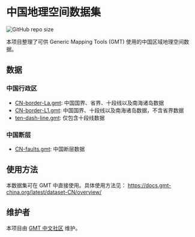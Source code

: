 # 中国地理空间数据集

![GitHub repo size](https://img.shields.io/github/repo-size/gmt-china/china-geospatial-data)

本项目整理了可供 Generic Mapping Tools (GMT) 使用的中国区域地理空间数据。

## 数据

### 中国行政区

- [CN-border-La.gmt](CN-border-La.gmt): 中国国界、省界、十段线以及南海诸岛数据
- [CN-border-L1.gmt](CN-border-L1.gmt): 中国国界、十段线以及南海诸岛数据，不含省界数据
- [ten-dash-line.gmt](ten-dash-line.gmt): 仅包含十段线数据

### 中国断层

- [CN-faults.gmt](CN-faults.gmt): 中国断层数据

## 使用方法

本数据集可在 GMT 中直接使用。具体使用方法见：
https://docs.gmt-china.org/latest/dataset-CN/overview/

## 维护者

本项目由 [GMT 中文社区](https://gmt-china.org/) 维护。
